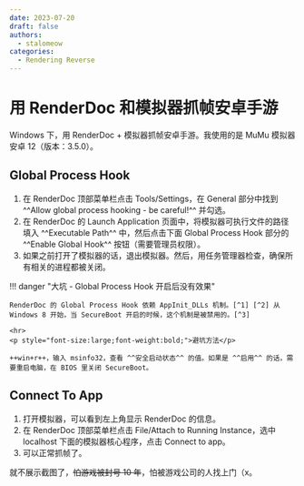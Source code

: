 ```yaml
---
date: 2023-07-20
draft: false
authors:
  - stalomeow
categories:
  - Rendering Reverse
---
```


# 用 RenderDoc 和模拟器抓帧安卓手游

Windows 下，用 RenderDoc + 模拟器抓帧安卓手游。我使用的是 MuMu 模拟器安卓 12（版本：3.5.0）。

<!-- more -->

## Global Process Hook

1. 在 RenderDoc 顶部菜单栏点击 Tools/Settings，在 General 部分中找到 ^^Allow global process hooking - be careful!^^ 并勾选。
2. 在 RenderDoc 的 Launch Application 页面中，将模拟器可执行文件的路径填入 ^^Executable Path^^ 中，然后点击下面 Global Process Hook 部分的 ^^Enable Global Hook^^ 按钮（需要管理员权限）。
3. 如果之前打开了模拟器的话，退出模拟器。然后，用任务管理器检查，确保所有相关的进程都被关闭。

!!! danger "大坑 - Global Process Hook 开启后没有效果"

    RenderDoc 的 Global Process Hook 依赖 AppInit_DLLs 机制。[^1] [^2] 从 Windows 8 开始，当 SecureBoot 开启的时候，这个机制是被禁用的。[^3]

    <hr>
    <p style="font-size:large;font-weight:bold;">避坑方法</p>

    ++win+r++，输入 msinfo32，查看 ^^安全启动状态^^ 的值。如果是 ^^启用^^ 的话，需要重启电脑，在 BIOS 里关闭 SecureBoot。

## Connect To App

1. 打开模拟器，可以看到左上角显示 RenderDoc 的信息。
2. 在 RenderDoc 顶部菜单栏点击 File/Attach to Running Instance，选中 localhost 下面的模拟器核心程序，点击 Connect to app。
3. 可以正常抓帧了。

就不展示截图了，<del>怕游戏被封号 10 年</del>，怕被游戏公司的人找上门（x。

[^1]: [使用RenderDoc配合安卓模拟器抓帧手游 - 知乎](https://zhuanlan.zhihu.com/p/403453085)
[^2]: [用RenderDoc和安卓模拟器抓帧手游 | Kxn's eXercise Notes](https://blog.kangkang.org/post/504.html)
[^3]: [AppInit DLLs and Secure Boot - Win32 apps | Microsoft Learn](https://docs.microsoft.com/en-us/windows/win32/dlls/secure-boot-and-appinit-dlls)